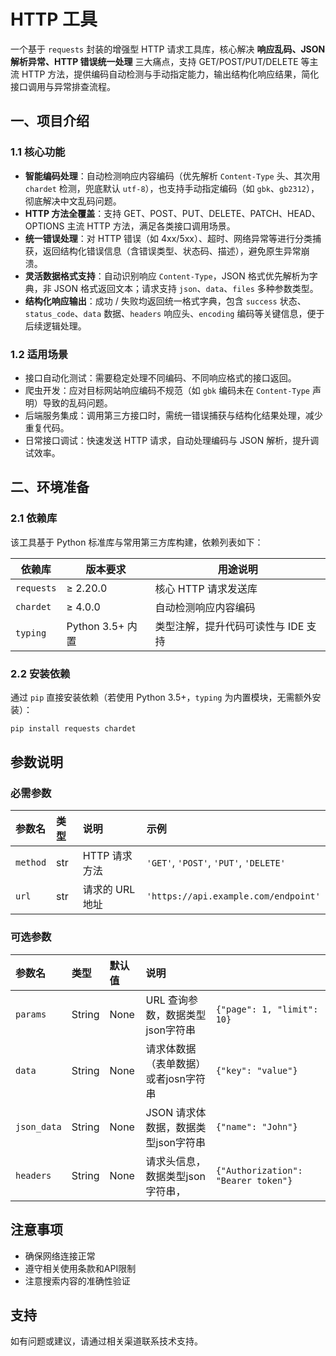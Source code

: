 # HTTP 工具

一个基于 `requests` 封装的增强型 HTTP 请求工具库，核心解决 **响应乱码、JSON 解析异常、HTTP 错误统一处理** 三大痛点，支持 GET/POST/PUT/DELETE 等主流 HTTP 方法，提供编码自动检测与手动指定能力，输出结构化响应结果，简化接口调用与异常排查流程。

## 一、项目介绍

### 1.1 核心功能

- **智能编码处理**：自动检测响应内容编码（优先解析 `Content-Type` 头、其次用 `chardet` 检测，兜底默认 `utf-8`），也支持手动指定编码（如 `gbk`、`gb2312`），彻底解决中文乱码问题。
- **HTTP 方法全覆盖**：支持 GET、POST、PUT、DELETE、PATCH、HEAD、OPTIONS 主流 HTTP 方法，满足各类接口调用场景。
- **统一错误处理**：对 HTTP 错误（如 4xx/5xx）、超时、网络异常等进行分类捕获，返回结构化错误信息（含错误类型、状态码、描述），避免原生异常崩溃。
- **灵活数据格式支持**：自动识别响应 `Content-Type`，JSON 格式优先解析为字典，非 JSON 格式返回文本；请求支持 `json`、`data`、`files` 多种参数类型。
- **结构化响应输出**：成功 / 失败均返回统一格式字典，包含 `success` 状态、`status_code`、`data` 数据、`headers` 响应头、`encoding` 编码等关键信息，便于后续逻辑处理。

### 1.2 适用场景

- 接口自动化测试：需要稳定处理不同编码、不同响应格式的接口返回。
- 爬虫开发：应对目标网站响应编码不规范（如 `gbk` 编码未在 `Content-Type` 声明）导致的乱码问题。
- 后端服务集成：调用第三方接口时，需统一错误捕获与结构化结果处理，减少重复代码。
- 日常接口调试：快速发送 HTTP 请求，自动处理编码与 JSON 解析，提升调试效率。

## 二、环境准备

### 2.1 依赖库

该工具基于 Python 标准库与常用第三方库构建，依赖列表如下：



| 依赖库     | 版本要求         | 用途说明                            |
| ---------- | ---------------- | ----------------------------------- |
| `requests` | ≥ 2.20.0         | 核心 HTTP 请求发送库                |
| `chardet`  | ≥ 4.0.0          | 自动检测响应内容编码                |
| `typing`   | Python 3.5+ 内置 | 类型注解，提升代码可读性与 IDE 支持 |

### 2.2 安装依赖

通过 `pip` 直接安装依赖（若使用 Python 3.5+，`typing` 为内置模块，无需额外安装）：



```bash
pip install requests chardet
```

## 参数说明

### 必需参数

| 参数名   | 类型 | 说明            | 示例                                   |
| :------- | :--- | :-------------- | :------------------------------------- |
| `method` | str  | HTTP 请求方法   | `'GET'`, `'POST'`, `'PUT'`, `'DELETE'` |
| `url`    | str  | 请求的 URL 地址 | `'https://api.example.com/endpoint'`   |

### 可选参数

| 参数名      | 类型   | 默认值 | 说明                                 |                                     |
| :---------- | :----- | :----- | :----------------------------------- | ----------------------------------- |
| `params`    | String | None   | URL 查询参数，数据类型json字符串     | `{"page": 1, "limit": 10}`          |
| `data`      | String | None   | 请求体数据（表单数据）或者josn字符串 | `{"key": "value"}`                  |
| `json_data` | String | None   | JSON 请求体数据，数据类型json字符串  | `{"name": "John"}`                  |
| `headers`   | String | None   | 请求头信息，数据类型json字符串，     | `{"Authorization": "Bearer token"}` |

## 注意事项

- 确保网络连接正常
- 遵守相关使用条款和API限制
- 注意搜索内容的准确性验证

## 支持

如有问题或建议，请通过相关渠道联系技术支持。